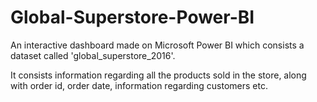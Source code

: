# Global-Superstore-Power-BI

An interactive dashboard made on Microsoft Power BI which consists a dataset called 'global_superstore_2016'.

It consists information regarding all the products sold in the store, along with order id, order date, information regarding customers etc.
